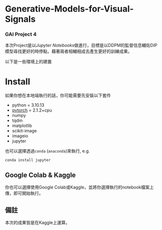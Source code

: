 # Generative-Models-for-Visual-Signals

### GAI Project 4
本次Project是以*Jupyter Notebooks*做進行，目標是以DDPM的監督信息輔佐DIP模型尋找更好的時停點，藉著兩者相輔相成去產生更好的訓練成果。

以下是一些環境上的建置

# Install

如果你想在本地端執行的話，你可能需要先安裝以下套件

- python = 3.10.13
- [pytorch](http://pytorch.org/) = 2.1.2+cpu
- numpy
- tqdm
- matplotlib
- scikit-image
- imageio
- jupyter

也可以選擇透過`conda` (`anaconda`)來執行, e.g.
```
conda install jupyter
```

## Google Colab & Kaggle

你也可以選擇使用Google Colab或Kaggle，並將你選擇執行的notebook檔案上傳，即可開始執行。


## 備註
本次的成果皆是在Kaggle上運算。

